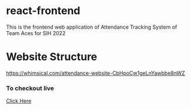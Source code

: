 # react-frontend
This is the frontend web application of Attendance Tracking System of Team Aces for SIH 2022

# Website Structure
https://whimsical.com/attendance-website-CbHpoCw1geLnYawbbe8nWZ

### To checkout live
<a href="http://api-govschool.herokuapp.com/" target="_blank">Click Here</a>
